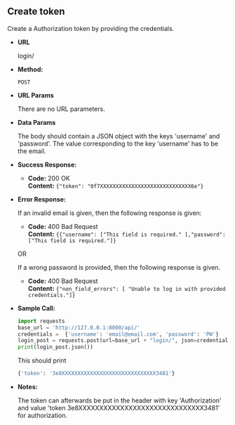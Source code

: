 **Create token**
----
  Create a Authorization token by providing the credentials. 

* **URL**

  login/

* **Method:**
  
  `POST`
  
*  **URL Params**

   There are no URL parameters. 

* **Data Params**

  The body should contain a JSON object with the keys 'username' and 'password'. The value corresponding to the key 
  'username' has to be the email. 

* **Success Response:**
  
  * **Code:** 200 OK <br />
    **Content:** `{"token": "0f7XXXXXXXXXXXXXXXXXXXXXXXXXXXXX6e"}`
 
* **Error Response:**

  If an invalid email is given, then the following response is given: 
  * **Code:** 400 Bad Request <br />
    **Content:** `{{"username": ["This field is required." ],"password": ["This field is required."]}`

  OR
  
  If a wrong password is provided, then the following response is given. 

  * **Code:** 400 Bad Request <br />
    **Content:** `{"non_field_errors": [ "Unable to log in with provided credentials."]}`
    

* **Sample Call:**
    
    ```python
    import requests
    base_url = 'http://127.0.0.1:8000/api/'
    credentials =  {'username': 'email@email.com', 'password': 'PW'}
    login_post = requests.post(url=base_url + "login/", json=credentials)
    print(login_post.json())
    ```
    
    This should print
    
    ```python
    {'token': '3e8XXXXXXXXXXXXXXXXXXXXXXXXXXXXXX3481'}
    ```
  
* **Notes:**

    The token can afterwards be put in the header with key 'Authorization' and value 
    'token 3e8XXXXXXXXXXXXXXXXXXXXXXXXXXXXXX3481' for authorization. 

